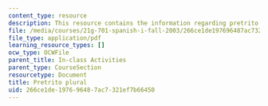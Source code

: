 ```yaml
---
content_type: resource
description: This resource contains the information regarding pretrito plural.
file: /media/courses/21g-701-spanish-i-fall-2003/266ce1de197696487ac7321ef7b66450_MIT21G_701F03_14encue.pdf
file_type: application/pdf
learning_resource_types: []
ocw_type: OCWFile
parent_title: In-class Activities
parent_type: CourseSection
resourcetype: Document
title: Pretrito plural
uid: 266ce1de-1976-9648-7ac7-321ef7b66450
---
```

